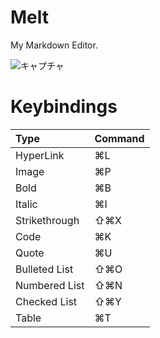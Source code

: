 # Melt

My Markdown Editor.

![キャプチャ](https://raw.githubusercontent.com/wiki/qazsato/melt/melt.png)

# Keybindings

| Type			| Command 	|
|:--------------|:----------|
| HyperLink		| ⌘L      	| 
| Image			| ⌘P      	| 
| Bold      	| ⌘B       | 
| Italic    	| ⌘I       | 
| Strikethrough | ⇧⌘X	| 
| Code    		| ⌘K		| 
| Quote    		| ⌘U		| 
| Bulleted List | ⇧⌘O		| 
| Numbered List | ⇧⌘N		| 
| Checked List 	| ⇧⌘Y		| 
| Table        	| ⌘T		| 
